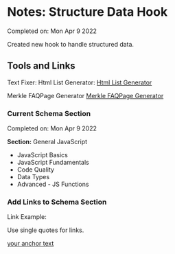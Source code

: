 # Notes: Structure Data Hook

Completed on: Mon Apr 9 2022

Created new hook to handle structured data.

## Tools and Links

Text Fixer: Html List Generator: [Html List Generator](
<https://www.textfixer.com/html/html-list-generator.php> "Html List Generator")

Merkle FAQPage Generator    [Merkle FAQPage Generator](<https://technicalseo.com/tools/schema-markup-generator>    "Merkle FAQPage Generator")

### Current Schema Section

Completed on: Mon Apr 9 2022

**Section:** General JavaScript

- JavaScript Basics
- JavaScript Fundamentals
- Code Quality
- Data Types
- Advanced - JS Functions

### Add Links to Schema Section

Link Example:

Use single quotes for links.

<a href=‘https://example.com/test/’>your anchor text</a>
